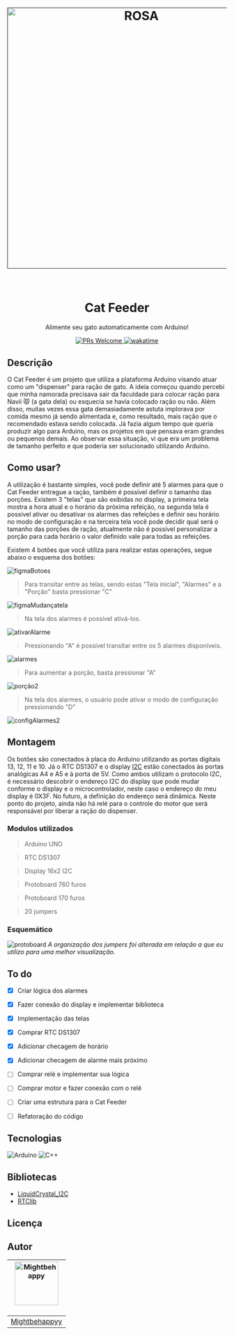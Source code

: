 
<h1 align="center">
  <br>
  <a href=""><img src="https://i.imgur.com/xXllAvt.png" alt="ROSA" width="600"></a>
  <br>
  <br>
</h1>

<h1 align="center">Cat Feeder</h1>

<p align="center">Alimente seu gato automaticamente com Arduino!</p>

<div align="center">
  <a href="https://makeapullrequest.com">
    <img src="https://img.shields.io/badge/PRs-welcome-brightgreen.svg?style=flat-square" alt="PRs Welcome">
  </a>
  <a href="https://wakatime.com/badge/user/018bb0d6-56a3-43d5-85d1-e7b7401fdda3/project/018cda84-2da9-46fe-8377-672cc817dd55"><img src="https://wakatime.com/badge/user/018bb0d6-56a3-43d5-85d1-e7b7401fdda3/project/018cda84-2da9-46fe-8377-672cc817dd55.svg" alt="wakatime"></a>
  </a>
</div>



## Descrição
O Cat Feeder é um projeto que utiliza a plataforma Arduino visando atuar como um "dispenser" para ração de gato. A ideia começou quando percebi que minha namorada precisava sair da faculdade para colocar ração para Navii 😾 (a gata dela) ou esquecia se havia colocado ração ou não. Além disso, muitas vezes essa gata demasiadamente astuta implorava por comida mesmo já sendo alimentada e, como resultado, mais ração que o recomendado estava sendo colocada. Já fazia algum tempo que queria produzir algo para Arduino, mas os projetos em que pensava eram grandes ou pequenos demais. Ao observar essa situação, vi que era um problema de tamanho perfeito e que poderia ser solucionado utilizando Arduino. 

## Como usar?
A utilização é bastante simples, você pode definir até 5 alarmes para que o Cat Feeder entregue a ração, também é possível definir o tamanho das porções. Existem 3 "telas" que são exibidas no display, a primeira tela mostra a hora atual e o horário da próxima refeição, na segunda tela é possível ativar ou desativar os alarmes das refeições e definir seu horário no modo de configuração e na terceira tela você pode decidir qual será o tamanho das porções de ração, atualmente não é possível personalizar a porção para cada horário o valor definido vale para todas as refeições. 

Existem 4 botões que você utiliza para realizar estas operações, segue abaixo o esquema dos botões:

![figmaBotoes](https://github.com/mightbehappyy/CatFeeder/assets/97134972/6c973c27-ef78-4915-9156-e146e971617a)


>Para transitar entre as telas, sendo estas "Tela inicial", "Alarmes" e a "Porção" basta pressionar "C"

![figmaMudançatela](https://github.com/mightbehappyy/CatFeeder/assets/97134972/090bcbad-398c-436c-b9e3-45b87ab7898f)

> Na tela dos alarmes é possível ativá-los.

![ativarAlarme](https://github.com/mightbehappyy/CatFeeder/assets/97134972/4532a30a-36d6-4cb4-8044-54ec8b211709)

> Pressionando "A" é possível transitar entre os 5 alarmes disponíveis.

![alarmes](https://github.com/mightbehappyy/CatFeeder/assets/97134972/d354c691-76ce-441f-b603-f4d91b485a75)

> Para aumentar a porção, basta pressionar "A"

![porção2](https://github.com/mightbehappyy/CatFeeder/assets/97134972/81041801-3c58-43fe-89da-7e73a79766da)

> Na tela dos alarmes, o usuário pode ativar o modo de configuração pressionando "D"

![configAlarmes2](https://github.com/mightbehappyy/CatFeeder/assets/97134972/b3ce625a-d958-49ed-82c2-a802300b27e4)
## Montagem
Os botões são conectados à placa do Arduino utilizando as portas digitais 13, 12, 11 e 10. Já o RTC DS1307 e o display [I2C](http://www.univasf.edu.br/~romulo.camara/novo/wp-content/uploads/2013/11/Barramento-e-Protocolo-I2C.pdf) estão conectados às portas analógicas A4 e A5 e à porta de 5V. Como ambos utilizam o protocolo I2C, é necessário descobrir o endereço I2C do display que pode mudar conforme o display e o microcontrolador, neste caso o endereço do meu display é 0X3F. No futuro, a definição do endereço será dinâmica. Neste ponto do projeto, ainda não há relé para o controle do motor que será responsável por liberar a ração do dispenser.

### Modulos utilizados
>Arduino UNO

>RTC DS1307

>Display 16x2 I2C

>Protoboard 760 furos

>Protoboard 170 furos

>20 jumpers
### Esquemático
![protoboard](https://github.com/mightbehappyy/CatFeeder/assets/97134972/533f7db4-31a3-4943-992e-b1adb887728d)
*A organização dos jumpers foi alterada em relação a que eu utilizo para uma melhor visualização.* 

## To do
- [x] Criar lógica dos alarmes
- [x] Fazer conexão do display e implementar biblioteca
- [x] Implementação das telas
- [x] Comprar RTC DS1307 
- [X] Adicionar checagem de horário
- [X] Adicionar checagem de alarme mais próximo
- [ ] Comprar relé e implementar sua lógica
- [ ] Comprar motor e fazer conexão com o relé
- [ ] Criar uma estrutura para o Cat Feeder
- [ ] Refatoração do código


## Tecnologias
![Arduino](https://img.shields.io/badge/Arduino-00878F.svg?style=for-the-badge&logo=Arduino&logoColor=white)
![C++](https://img.shields.io/badge/c++-%2300599C.svg?style=for-the-badge&logo=c%2B%2B&logoColor=white)


## Bibliotecas
- [LiquidCrystal_I2C](https://gitlab.com/tandembyte/LCD_I2C)
- [RTClib](https://github.com/adafruit/RTClib)



## Licença


## Autor
| <img src="https://avatars.githubusercontent.com/mightbehappyy" width="100px;" alt="Mightbehappy"/><br /><sub></sub></a><br/> |
|-----------------------------------------------------------------------------------------------------------------------------------------------------|
| [Mightbehappyy](https://github.com/mightbehappyy)                                                                                                     |
